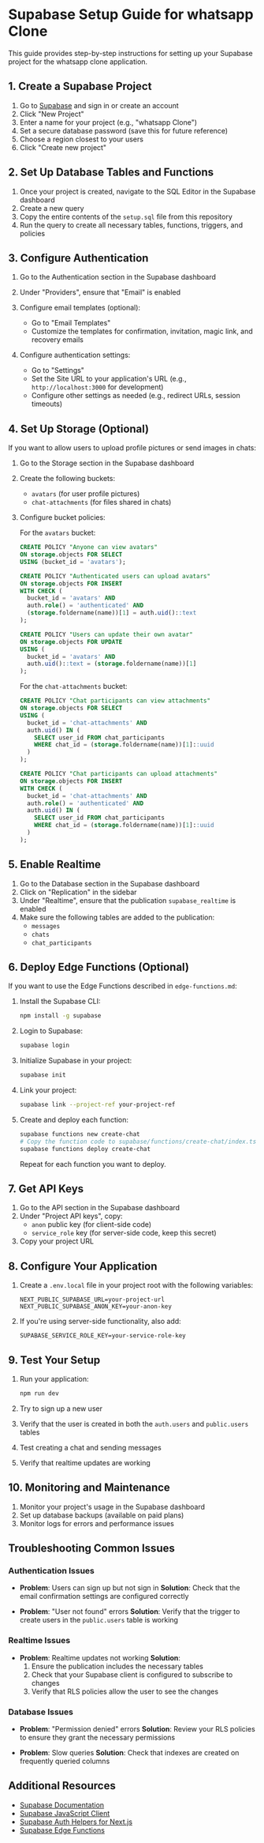 # Supabase Setup Guide for whatsapp Clone

This guide provides step-by-step instructions for setting up your Supabase project for the whatsapp clone application.

## 1. Create a Supabase Project

1. Go to [Supabase](https://supabase.com) and sign in or create an account
2. Click "New Project"
3. Enter a name for your project (e.g., "whatsapp Clone")
4. Set a secure database password (save this for future reference)
5. Choose a region closest to your users
6. Click "Create new project"

## 2. Set Up Database Tables and Functions

1. Once your project is created, navigate to the SQL Editor in the Supabase dashboard
2. Create a new query
3. Copy the entire contents of the `setup.sql` file from this repository
4. Run the query to create all necessary tables, functions, triggers, and policies

## 3. Configure Authentication

1. Go to the Authentication section in the Supabase dashboard
2. Under "Providers", ensure that "Email" is enabled
3. Configure email templates (optional):
   - Go to "Email Templates"
   - Customize the templates for confirmation, invitation, magic link, and recovery emails

4. Configure authentication settings:
   - Go to "Settings"
   - Set the Site URL to your application's URL (e.g., `http://localhost:3000` for development)
   - Configure other settings as needed (e.g., redirect URLs, session timeouts)

## 4. Set Up Storage (Optional)

If you want to allow users to upload profile pictures or send images in chats:

1. Go to the Storage section in the Supabase dashboard
2. Create the following buckets:
   - `avatars` (for user profile pictures)
   - `chat-attachments` (for files shared in chats)

3. Configure bucket policies:

   For the `avatars` bucket:
   ```sql
   CREATE POLICY "Anyone can view avatars"
   ON storage.objects FOR SELECT
   USING (bucket_id = 'avatars');

   CREATE POLICY "Authenticated users can upload avatars"
   ON storage.objects FOR INSERT
   WITH CHECK (
     bucket_id = 'avatars' AND
     auth.role() = 'authenticated' AND
     (storage.foldername(name))[1] = auth.uid()::text
   );

   CREATE POLICY "Users can update their own avatar"
   ON storage.objects FOR UPDATE
   USING (
     bucket_id = 'avatars' AND
     auth.uid()::text = (storage.foldername(name))[1]
   );
   ```

   For the `chat-attachments` bucket:
   ```sql
   CREATE POLICY "Chat participants can view attachments"
   ON storage.objects FOR SELECT
   USING (
     bucket_id = 'chat-attachments' AND
     auth.uid() IN (
       SELECT user_id FROM chat_participants
       WHERE chat_id = (storage.foldername(name))[1]::uuid
     )
   );

   CREATE POLICY "Chat participants can upload attachments"
   ON storage.objects FOR INSERT
   WITH CHECK (
     bucket_id = 'chat-attachments' AND
     auth.role() = 'authenticated' AND
     auth.uid() IN (
       SELECT user_id FROM chat_participants
       WHERE chat_id = (storage.foldername(name))[1]::uuid
     )
   );
   ```

## 5. Enable Realtime

1. Go to the Database section in the Supabase dashboard
2. Click on "Replication" in the sidebar
3. Under "Realtime", ensure that the publication `supabase_realtime` is enabled
4. Make sure the following tables are added to the publication:
   - `messages`
   - `chats`
   - `chat_participants`

## 6. Deploy Edge Functions (Optional)

If you want to use the Edge Functions described in `edge-functions.md`:

1. Install the Supabase CLI:
   ```bash
   npm install -g supabase
   ```

2. Login to Supabase:
   ```bash
   supabase login
   ```

3. Initialize Supabase in your project:
   ```bash
   supabase init
   ```

4. Link your project:
   ```bash
   supabase link --project-ref your-project-ref
   ```

5. Create and deploy each function:
   ```bash
   supabase functions new create-chat
   # Copy the function code to supabase/functions/create-chat/index.ts
   supabase functions deploy create-chat
   ```

   Repeat for each function you want to deploy.

## 7. Get API Keys

1. Go to the API section in the Supabase dashboard
2. Under "Project API keys", copy:
   - `anon` public key (for client-side code)
   - `service_role` key (for server-side code, keep this secret)
3. Copy your project URL

## 8. Configure Your Application

1. Create a `.env.local` file in your project root with the following variables:
   ```
   NEXT_PUBLIC_SUPABASE_URL=your-project-url
   NEXT_PUBLIC_SUPABASE_ANON_KEY=your-anon-key
   ```

2. If you're using server-side functionality, also add:
   ```
   SUPABASE_SERVICE_ROLE_KEY=your-service-role-key
   ```

## 9. Test Your Setup

1. Run your application:
   ```bash
   npm run dev
   ```

2. Try to sign up a new user
3. Verify that the user is created in both the `auth.users` and `public.users` tables
4. Test creating a chat and sending messages
5. Verify that realtime updates are working

## 10. Monitoring and Maintenance

1. Monitor your project's usage in the Supabase dashboard
2. Set up database backups (available on paid plans)
3. Monitor logs for errors and performance issues

## Troubleshooting Common Issues

### Authentication Issues

- **Problem**: Users can sign up but not sign in
  **Solution**: Check that the email confirmation settings are configured correctly

- **Problem**: "User not found" errors
  **Solution**: Verify that the trigger to create users in the `public.users` table is working

### Realtime Issues

- **Problem**: Realtime updates not working
  **Solution**: 
  1. Ensure the publication includes the necessary tables
  2. Check that your Supabase client is configured to subscribe to changes
  3. Verify that RLS policies allow the user to see the changes

### Database Issues

- **Problem**: "Permission denied" errors
  **Solution**: Review your RLS policies to ensure they grant the necessary permissions

- **Problem**: Slow queries
  **Solution**: Check that indexes are created on frequently queried columns

## Additional Resources

- [Supabase Documentation](https://supabase.com/docs)
- [Supabase JavaScript Client](https://supabase.com/docs/reference/javascript/introduction)
- [Supabase Auth Helpers for Next.js](https://supabase.com/docs/guides/auth/auth-helpers/nextjs)
- [Supabase Edge Functions](https://supabase.com/docs/guides/functions)
